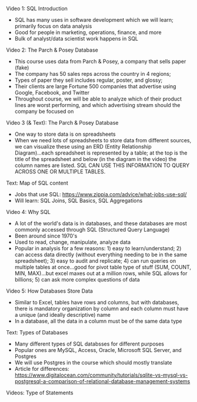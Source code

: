 Video 1: SQL Introduction
- SQL has many uses in software development which we will learn; primarily focus on data analysis
- Good for people in marketing, operations, finance, and more
- Bulk of analyst/data scientist work happens in SQL

Video 2: The Parch & Posey Database
- This course uses data from Parch & Posey, a company that sells paper (fake)
- The company has 50 sales reps across the country in 4 regions; 
- Types of paper they sell includes regular, poster, and glossy;
- Their clients are large Fortune 500 companies that advertise using Google, Facebook, and Twitter
- Throughout course, we will be able to analyze which of their product lines are worst performing, and which advertising stream should the company be focused on

Video 3 (& Text): The Parch & Posey Database
- One way to store data is on spreadsheets
- When we need lots of spreadsheets to store data from different sources, we can visualize these using an ERD (Entity Relationship Diagram)...each spreadsheet is represented by a table; at the top is the title of
  the spreadsheet and below (in the diagram in the video) the column names are listed. SQL CAN USE THIS INFORMATION TO QUERY ACROSS ONE OR MULTIPLE TABLES.

Text: Map of SQL content
- Jobs that use SQL: https://www.zippia.com/advice/what-jobs-use-sql/ 
- Will learn: SQL Joins, SQL Basics, SQL Aggregations

Video 4: Why SQL
- A lot of the world's data is in databases, and these databases are most commonly accessed through SQL (Structured Query Language)
- Been around since 1970's
- Used to read, change, manipulate, analyze data
- Popular in analysis for a few reasons: 1) easy to learn/understand; 2) can access data directly (without everything needing to be in the same spreadsheet); 3) easy to audit and replicate; 4) can run queries on
  multiple tables at once...good for pivot table type of stuff (SUM, COUNT, MIN, MAX)...but excel maxes out at a million rows, while SQL allows for billions; 5) can ask more complex questions of data

Video 5: How Databases Store Data
- Similar to Excel, tables have rows and columns, but with databases, there is mandatory organization by column and each column must have a unique (and ideally descriptive) name
- In a database, all the data in a column must be of the same data type

Text: Types of Databases
- Many different types of SQL databsses for different purposes
- Popular ones are MySQL, Access, Oracle, Microsoft SQL Server, and Postgres
- We will use Postgres in the course which should mostly translate
- Article for differences: https://www.digitalocean.com/community/tutorials/sqlite-vs-mysql-vs-postgresql-a-comparison-of-relational-database-management-systems

Videos: Type of Statements
